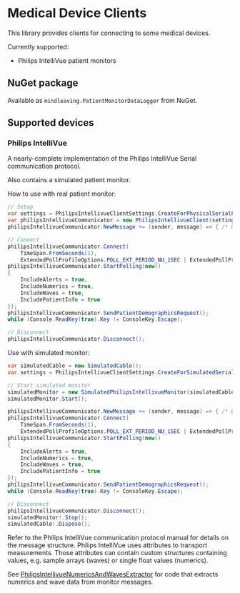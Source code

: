 # Medical Device Clients
This library provides clients for connecting to some medical devices.

Currently supported:
- Philips IntelliVue patient monitors

## NuGet package

Available as ```mindleaving.PatientMonitorDataLogger``` from NuGet.

## Supported devices
### Philips IntelliVue
A nearly-complete implementation of the Philips IntelliVue Serial communication protocol.

Also contains a simulated patient monitor.

How to use with real patient monitor:

```csharp
// Setup
var settings = PhilipsIntellivueClientSettings.CreateForPhysicalSerialPort(serialPortName, serialPortBaudRate, TimeSpan.FromSeconds(10), PollMode.Extended);
var philipsIntellivueCommunicator = new PhilipsIntellivueClient(settings);
philipsIntellivueCommunicator.NewMessage += (sender, message) => { /* Do something with the message, e.g. serialize to JSON and write to file */ };

// Connect
philipsIntellivueCommunicator.Connect(
    TimeSpan.FromSeconds(1), 
    ExtendedPollProfileOptions.POLL_EXT_PERIOD_NU_1SEC | ExtendedPollProfileOptions.POLL_EXT_PERIOD_RTSA | ExtendedPollProfileOptions.POLL_EXT_ENUM);
philipsIntellivueCommunicator.StartPolling(new()
{
    IncludeAlerts = true,
    IncludeNumerics = true,
    IncludeWaves = true,
    IncludePatientInfo = true
});
philipsIntellivueCommunicator.SendPatientDemographicsRequest();
while (Console.ReadKey(true).Key != ConsoleKey.Escape);

// Disconnect
philipsIntellivueCommunicator.Disconnect();
```

Use with simulated monitor:

```csharp
var simulatedCable = new SimulatedCable();
var settings = PhilipsIntellivueClientSettings.CreateForSimulatedSerialPort(simulatedCable.End1, TimeSpan.FromSeconds(10), PollMode.Extended);

// Start simulated monitor
simulatedMonitor = new SimulatedPhilipsIntellivueMonitor(simulatedCable.End2);
simulatedMonitor.Start();

philipsIntellivueCommunicator.NewMessage += (sender, message) => { /* Do something with the message, e.g. serialize to JSON and write to file */ };
philipsIntellivueCommunicator.Connect(
    TimeSpan.FromSeconds(1), 
    ExtendedPollProfileOptions.POLL_EXT_PERIOD_NU_1SEC | ExtendedPollProfileOptions.POLL_EXT_PERIOD_RTSA | ExtendedPollProfileOptions.POLL_EXT_ENUM);
philipsIntellivueCommunicator.StartPolling(new()
{
    IncludeAlerts = true,
    IncludeNumerics = true,
    IncludeWaves = true,
    IncludePatientInfo = true
});
philipsIntellivueCommunicator.SendPatientDemographicsRequest();
while (Console.ReadKey(true).Key != ConsoleKey.Escape);

// Disconnect
philipsIntellivueCommunicator.Disconnect();
simulatedMonitor!.Stop();
simulatedCable!.Dispose();
```

Refer to the Philips IntelliVue communication protocol manual for details on the message structure. Philips IntelliVue uses attributes to transport measurements. Those attributes can contain custom structures containing values, e.g. sample arrays (waves) or single float values (numerics). 

See [PhilipsIntellivueNumericsAndWavesExtractor](../PatientMonitorDataLogger.API/Workflow/PhilipsIntellivueNumericsAndWavesExtractor.cs) for code that extracts numerics and wave data from monitor messages.